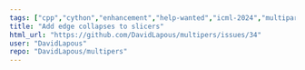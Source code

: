 ```yaml
---
tags: ["cpp","cython","enhancement","help-wanted","icml-2024","multiparameter-persistence","neurips-2023","persistent-homology","python","tda","topological-data-analysis"]
title: "Add edge collapses to slicers"
html_url: "https://github.com/DavidLapous/multipers/issues/34"
user: "DavidLapous"
repo: "DavidLapous/multipers"
---
```


